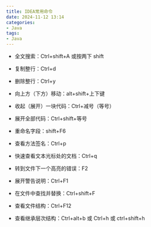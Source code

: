```yaml
---
title: IDEA常用命令
date: 2024-11-12 13:14  
categories:
- Java
tags:
- Java
---
```


- 全文搜索：Ctrl+shift+A 或按两下 shift

- 复制整行：Ctrl+d

- 删除整行：Ctrl+y

- 向上方（下方）移动：alt+shift+上下键

- 收起（展开）一块代码：Ctrl+减号（等号）

- 展开全部代码：Ctrl+shift+等号

- 重命名字段：shift+F6

- 查看方法签名：Ctrl+p

- 快速查看文本光标处的文档：Ctrl+q

- 转到文件下一个高亮的错误：F2

- 展开警告说明：Ctrl+F1

- 在文件中查找并替换：Ctrl+shift+F

- 查看文件结构：Ctrl+F12

- 查看继承层次结构：Ctrl+alt+b 或 Ctrl+h 或 ctrl+shift+h
